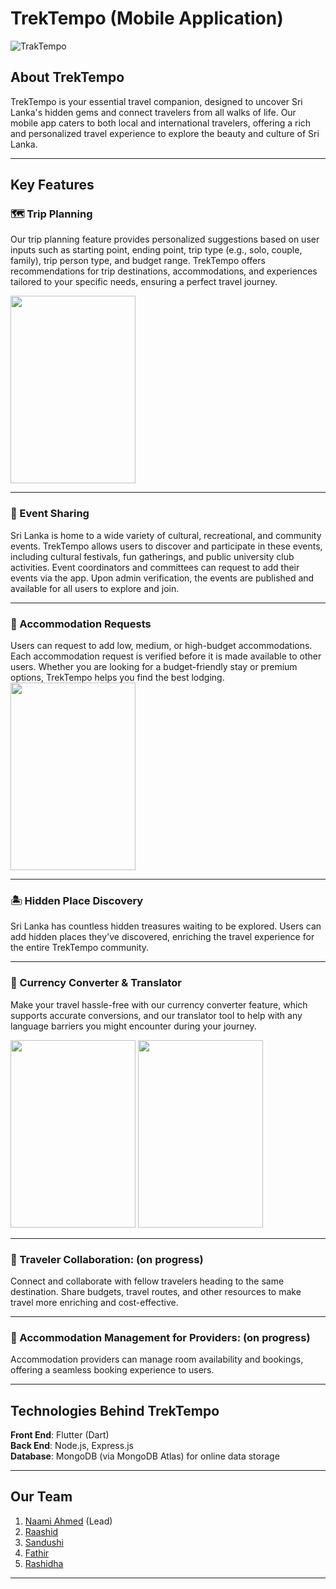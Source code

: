 # TrekTempo (Mobile Application)
![TrakTempo](https://github.com/user-attachments/assets/342392f0-33ec-46e6-99fb-1b7f44af38e7)

## About TrekTempo

TrekTempo is your essential travel companion, designed to uncover Sri Lanka's hidden gems and connect travelers from all walks of life. Our mobile app caters to both local and international travelers, offering a rich and personalized travel experience to explore the beauty and culture of Sri Lanka.

---

## Key Features

### 🗺️ Trip Planning
Our trip planning feature provides personalized suggestions based on user inputs such as starting point, ending point, trip type (e.g., solo, couple, family), trip person type, and budget range. TrekTempo offers recommendations for trip destinations, accommodations, and experiences tailored to your specific needs, ensuring a perfect travel journey.  

<img src ="https://github.com/user-attachments/assets/c967f4d9-a9ad-434a-aed2-6d9919481519" width="200" height="300">



---

### 📅 Event Sharing
Sri Lanka is home to a wide variety of cultural, recreational, and community events. TrekTempo allows users to discover and participate in these events, including cultural festivals, fun gatherings, and public university club activities. Event coordinators and committees can request to add their events via the app. Upon admin verification, the events are published and available for all users to explore and join.  

---

### 🏨 Accommodation Requests
Users can request to add low, medium, or high-budget accommodations. Each accommodation request is verified before it is made available to other users. Whether you are looking for a budget-friendly stay or premium options, TrekTempo helps you find the best lodging.  
<img src ="https://github.com/user-attachments/assets/2afe2be2-13db-4740-ada4-a50687d138e9" width="200" height="300">



---

### 🏝️ Hidden Place Discovery
Sri Lanka has countless hidden treasures waiting to be explored. Users can add hidden places they've discovered, enriching the travel experience for the entire TrekTempo community.

---

### 💱 Currency Converter & Translator
Make your travel hassle-free with our currency converter feature, which supports accurate conversions, and our translator tool to help with any language barriers you might encounter during your journey.

<img src ="https://github.com/user-attachments/assets/da6f077e-0be4-4f8c-a05c-9878dd8434a5" width="200" height="300">
<img src ="https://github.com/user-attachments/assets/9d1400b1-2282-40c9-b8cf-0f2a54c70570" width="200" height="300">

---

### 👥 Traveler Collaboration: (on progress)
Connect and collaborate with fellow travelers heading to the same destination. Share budgets, travel routes, and other resources to make travel more enriching and cost-effective.

---

### 📑 Accommodation Management for Providers: (on progress)
Accommodation providers can manage room availability and bookings, offering a seamless booking experience to users.

---

## Technologies Behind TrekTempo

**Front End**: Flutter (Dart)  
**Back End**: Node.js, Express.js  
**Database**: MongoDB (via MongoDB Atlas) for online data storage

---

## Our Team
1. [Naami Ahmed](https://github.com/naamiahmed) (Lead)
2. [Raashid](https://github.com/Raashi-d)
3. [Sandushi](https://github.com/sandushi13583)
4. [Fathir](https://github.com/Fathir2001)
5. [Rashidha](https://github.com/rashidhamnf)

---
